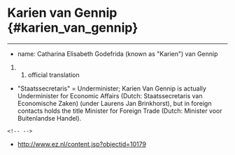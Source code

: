 # Karien van Gennip {#karien_van_gennip}

------------------------------------------------------------------------

-   name: Catharina Elisabeth Godefrida (known as \"Karien\") van Gennip

1.  1.  official translation

-   \"Staatssecretaris\" = Underminister; Karien Van Gennip is actually
    Underminister for Economic Affairs (Dutch: Staatssecretaris van
    Economische Zaken) (under Laurens Jan Brinkhorst), but in foreign
    contacts holds the title Minister for Foreign Trade (Dutch: Minister
    voor Buitenlandse Handel).

```{=html}
<!-- -->
```
-   <http://www.ez.nl/content.jsp?objectid=10179>
